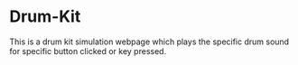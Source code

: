 # Drum-Kit
This is a drum kit simulation webpage which plays the specific drum sound for specific button clicked or key pressed.
